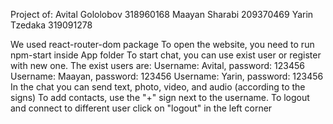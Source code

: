 Project of: Avital Gololobov 318960168 Maayan Sharabi 209370469 Yarin Tzedaka 319091278

We used react-router-dom package To open the website, you need to run npm-start inside App folder To start chat, you can use exist user or register with new one. The exist users are: Username: Avital, password: 123456 Username: Maayan, password: 123456 Username: Yarin, password: 123456 In the chat you can send text, photo, video, and audio (according to the signs) To add contacts, use the "+" sign next to the username. To logout and connect to different user click on "logout" in the left corner

